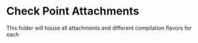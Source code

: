 # Check Point Attachments
This folder will house all attachments and different compilation flavors for each
